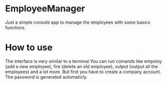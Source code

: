 # EmployeeManager
Just a simple console app to manage the employees with some basics functions.
# How to use
The interface is very similar to a terminal.You can run comands like empoloy (add a new employee), fire (delete an old employee), output (output all the employees) and a lot more. But first you have to create a company account. The password is generated automaticly.
